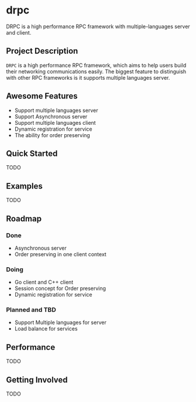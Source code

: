 # drpc
DRPC is a high performance RPC framework with multiple-languages server and client.

## Project Description
`DRPC` is a high performance RPC framework, which aims to help users build their networking communications easily.
The biggest feature to distinguish with other RPC frameworks is it supports multiple languages server.

## Awesome Features
- Support multiple languages server
- Support Asynchronous server
- Support multiple languages client
- Dynamic registration for service
- The ability for order preserving

## Quick Started
TODO

## Examples
TODO
## Roadmap

### Done
- Asynchronous server
- Order preserving in one client context

### Doing
- Go client and C++ client
- Session concept for Order preserving
- Dynamic registration for service

### Planned and TBD
- Support Multiple languages for server
- Load balance for services

## Performance
TODO

## Getting Involved
TODO
